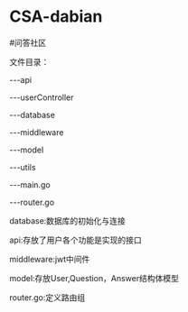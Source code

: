 # CSA-dabian
#问答社区

文件目录：

---api

  ---userController
  
---database

---middleware

---model

---utils

---main.go

---router.go

database:数据库的初始化与连接

api:存放了用户各个功能是实现的接口

middleware:jwt中间件

model:存放User,Question，Answer结构体模型

router.go:定义路由组
